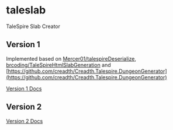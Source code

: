 # taleslab
TaleSpire Slab Creator

## Version 1
Implemented based on [Mercer01/talespireDeserialize](https://github.com/Mercer01/talespireDeserialize), [brcoding/TaleSpireHtmlSlabGeneration](https://github.com/brcoding/TaleSpireHtmlSlabGeneration) and [https://github.com/creadth/Creadth.Talespire.DungeonGenerator](https://github.com/creadth/Creadth.Talespire.DungeonGenerator)

[Version 1 Docs](docs/version1.md)

## Version 2

[Version 2 Docs](docs/version2.md)